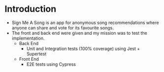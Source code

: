 # Introduction
- Sign Me A Song is an app for anonymous song recommendations where anyone can share and vote for its favourite songs.
- The front and back end were given and my mission was to test the implementation.
  - Back End
    - Unit and Integration tests (100% coverage) using Jest + Supertest
  - Front End
    - E2E tests using Cypress
